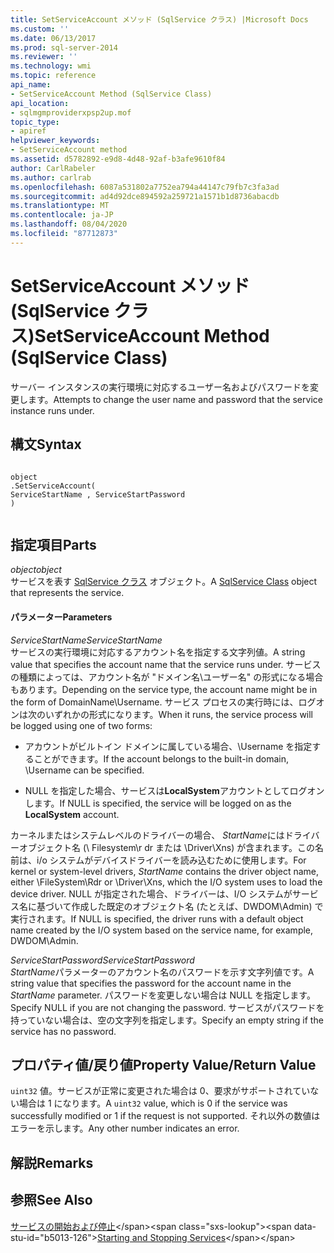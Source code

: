 ```yaml
---
title: SetServiceAccount メソッド (SqlService クラス) |Microsoft Docs
ms.custom: ''
ms.date: 06/13/2017
ms.prod: sql-server-2014
ms.reviewer: ''
ms.technology: wmi
ms.topic: reference
api_name:
- SetServiceAccount Method (SqlService Class)
api_location:
- sqlmgmproviderxpsp2up.mof
topic_type:
- apiref
helpviewer_keywords:
- SetServiceAccount method
ms.assetid: d5782892-e9d8-4d48-92af-b3afe9610f84
author: CarlRabeler
ms.author: carlrab
ms.openlocfilehash: 6087a531802a7752ea794a44147c79fb7c3fa3ad
ms.sourcegitcommit: ad4d92dce894592a259721a1571b1d8736abacdb
ms.translationtype: MT
ms.contentlocale: ja-JP
ms.lasthandoff: 08/04/2020
ms.locfileid: "87712873"
---
```

# <a name="setserviceaccount-method-sqlservice-class"></a><span data-ttu-id="b5013-102">SetServiceAccount メソッド (SqlService クラス)</span><span class="sxs-lookup"><span data-stu-id="b5013-102">SetServiceAccount Method (SqlService Class)</span></span>
  <span data-ttu-id="b5013-103">サーバー インスタンスの実行環境に対応するユーザー名およびパスワードを変更します。</span><span class="sxs-lookup"><span data-stu-id="b5013-103">Attempts to change the user name and password that the service instance runs under.</span></span>  
  
## <a name="syntax"></a><span data-ttu-id="b5013-104">構文</span><span class="sxs-lookup"><span data-stu-id="b5013-104">Syntax</span></span>  
  
```  
  
object  
.SetServiceAccount(  
ServiceStartName , ServiceStartPassword  
)  
  
```  
  
## <a name="parts"></a><span data-ttu-id="b5013-105">指定項目</span><span class="sxs-lookup"><span data-stu-id="b5013-105">Parts</span></span>  
 <span data-ttu-id="b5013-106">*object*</span><span class="sxs-lookup"><span data-stu-id="b5013-106">*object*</span></span>  
 <span data-ttu-id="b5013-107">サービスを表す [SqlService クラス](sqlservice-class.md) オブジェクト。</span><span class="sxs-lookup"><span data-stu-id="b5013-107">A [SqlService Class](sqlservice-class.md) object that represents the service.</span></span>  
  
#### <a name="parameters"></a><span data-ttu-id="b5013-108">パラメーター</span><span class="sxs-lookup"><span data-stu-id="b5013-108">Parameters</span></span>  
 <span data-ttu-id="b5013-109">*ServiceStartName*</span><span class="sxs-lookup"><span data-stu-id="b5013-109">*ServiceStartName*</span></span>  
 <span data-ttu-id="b5013-110">サービスの実行環境に対応するアカウント名を指定する文字列値。</span><span class="sxs-lookup"><span data-stu-id="b5013-110">A string value that specifies the account name that the service runs under.</span></span> <span data-ttu-id="b5013-111">サービスの種類によっては、アカウント名が "ドメイン名\ユーザー名" の形式になる場合もあります。</span><span class="sxs-lookup"><span data-stu-id="b5013-111">Depending on the service type, the account name might be in the form of DomainName\Username.</span></span> <span data-ttu-id="b5013-112">サービス プロセスの実行時には、ログオンは次のいずれかの形式になります。</span><span class="sxs-lookup"><span data-stu-id="b5013-112">When it runs, the service process will be logged using one of two forms:</span></span>  
  
-   <span data-ttu-id="b5013-113">アカウントがビルトイン ドメインに属している場合、\Username を指定することができます。</span><span class="sxs-lookup"><span data-stu-id="b5013-113">If the account belongs to the built-in domain, \Username can be specified.</span></span>  
  
-   <span data-ttu-id="b5013-114">NULL を指定した場合、サービスは**LocalSystem**アカウントとしてログオンします。</span><span class="sxs-lookup"><span data-stu-id="b5013-114">If NULL is specified, the service will be logged on as the **LocalSystem** account.</span></span>  
  
 <span data-ttu-id="b5013-115">カーネルまたはシステムレベルのドライバーの場合、 *StartName*にはドライバーオブジェクト名 (\ Filesystem\r dr または \Driver\Xns) が含まれます。この名前は、i/o システムがデバイスドライバーを読み込むために使用します。</span><span class="sxs-lookup"><span data-stu-id="b5013-115">For kernel or system-level drivers, *StartName* contains the driver object name, either \FileSystem\Rdr or \Driver\Xns, which the I/O system uses to load the device driver.</span></span> <span data-ttu-id="b5013-116">NULL が指定された場合、ドライバーは、I/O システムがサービス名に基づいて作成した既定のオブジェクト名 (たとえば、DWDOM\Admin) で実行されます。</span><span class="sxs-lookup"><span data-stu-id="b5013-116">If NULL is specified, the driver runs with a default object name created by the I/O system based on the service name, for example, DWDOM\Admin.</span></span>  
  
 <span data-ttu-id="b5013-117">*ServiceStartPassword*</span><span class="sxs-lookup"><span data-stu-id="b5013-117">*ServiceStartPassword*</span></span>  
 <span data-ttu-id="b5013-118">*StartName*パラメーターのアカウント名のパスワードを示す文字列値です。</span><span class="sxs-lookup"><span data-stu-id="b5013-118">A string value that specifies the password for the account name in the *StartName* parameter.</span></span> <span data-ttu-id="b5013-119">パスワードを変更しない場合は NULL を指定します。</span><span class="sxs-lookup"><span data-stu-id="b5013-119">Specify NULL if you are not changing the password.</span></span> <span data-ttu-id="b5013-120">サービスがパスワードを持っていない場合は、空の文字列を指定します。</span><span class="sxs-lookup"><span data-stu-id="b5013-120">Specify an empty string if the service has no password.</span></span>  
  
## <a name="property-valuereturn-value"></a><span data-ttu-id="b5013-121">プロパティ値/戻り値</span><span class="sxs-lookup"><span data-stu-id="b5013-121">Property Value/Return Value</span></span>  
 <span data-ttu-id="b5013-122">`uint32` 値。サービスが正常に変更された場合は 0、要求がサポートされていない場合は 1 になります。</span><span class="sxs-lookup"><span data-stu-id="b5013-122">A `uint32` value, which is 0 if the service was successfully modified or 1 if the request is not supported.</span></span> <span data-ttu-id="b5013-123">それ以外の数値はエラーを示します。</span><span class="sxs-lookup"><span data-stu-id="b5013-123">Any other number indicates an error.</span></span>  
  
## <a name="remarks"></a><span data-ttu-id="b5013-124">解説</span><span class="sxs-lookup"><span data-stu-id="b5013-124">Remarks</span></span>  
  
## <a name="see-also"></a><span data-ttu-id="b5013-125">参照</span><span class="sxs-lookup"><span data-stu-id="b5013-125">See Also</span></span>  
 <span data-ttu-id="b5013-126">[サービスの開始および停止](https://technet.microsoft.com/library/ms174886\(v=sql.105\).aspx)</span><span class="sxs-lookup"><span data-stu-id="b5013-126">[Starting and Stopping Services](https://technet.microsoft.com/library/ms174886\(v=sql.105\).aspx)</span></span>  
  
  

